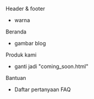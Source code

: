 Header & footer
- warna

Beranda
- gambar blog

Produk kami
- ganti jadi "coming_soon.html"

Bantuan
- Daftar pertanyaan FAQ
